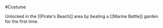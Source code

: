 #Costume

Unlocked in the [[Pirate's Beach]] area by beating a [[Marine Battle]] garden for the first time.